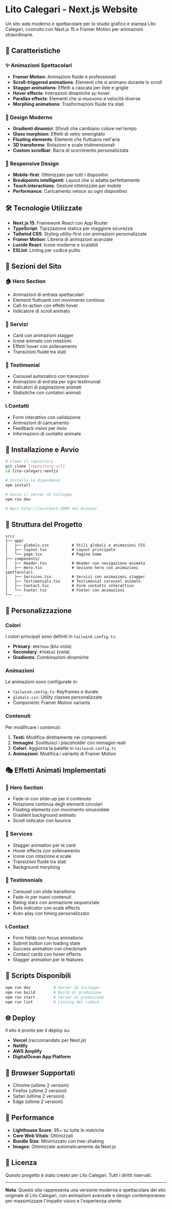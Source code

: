 # Lito Calegari - Next.js Website

Un sito web moderno e spettacolare per lo studio grafico e stampa Lito Calegari, costruito con Next.js 15 e Framer Motion per animazioni straordinarie.

## 🚀 Caratteristiche

### ✨ Animazioni Spettacolari
- **Framer Motion**: Animazioni fluide e professionali
- **Scroll-triggered animations**: Elementi che si animano durante lo scroll
- **Stagger animations**: Effetti a cascata per liste e griglie
- **Hover effects**: Interazioni dinamiche su hover
- **Parallax effects**: Elementi che si muovono a velocità diverse
- **Morphing animations**: Trasformazioni fluide tra stati

### 🎨 Design Moderno
- **Gradienti dinamici**: Sfondi che cambiano colore nel tempo
- **Glass morphism**: Effetti di vetro smerigliato
- **Floating elements**: Elementi che fluttuano nell'aria
- **3D transforms**: Rotazioni e scale tridimensionali
- **Custom scrollbar**: Barra di scorrimento personalizzata

### 📱 Responsive Design
- **Mobile-first**: Ottimizzato per tutti i dispositivi
- **Breakpoints intelligenti**: Layout che si adatta perfettamente
- **Touch interactions**: Gesture ottimizzate per mobile
- **Performance**: Caricamento veloce su ogni dispositivo

## 🛠️ Tecnologie Utilizzate

- **Next.js 15**: Framework React con App Router
- **TypeScript**: Tipizzazione statica per maggiore sicurezza
- **Tailwind CSS**: Styling utility-first con animazioni personalizzate
- **Framer Motion**: Libreria di animazioni avanzate
- **Lucide React**: Icone moderne e scalabili
- **ESLint**: Linting per codice pulito

## 🎯 Sezioni del Sito

### 🏠 Hero Section
- Animazioni di entrata spettacolari
- Elementi fluttuanti con movimento continuo
- Call-to-action con effetti hover
- Indicatore di scroll animato

### 🎨 Servizi
- Card con animazioni stagger
- Icone animate con rotazioni
- Effetti hover con sollevamento
- Transizioni fluide tra stati

### 💬 Testimonial
- Carousel automatico con transizioni
- Animazioni di entrata per ogni testimonial
- Indicatori di paginazione animati
- Statistiche con contatori animati

### 📞 Contatti
- Form interattivo con validazione
- Animazioni di caricamento
- Feedback visivo per invio
- Informazioni di contatto animate

## 🚀 Installazione e Avvio

```bash
# Clona il repository
git clone [repository-url]
cd lito-calegari-nextjs

# Installa le dipendenze
npm install

# Avvia il server di sviluppo
npm run dev

# Apri http://localhost:3000 nel browser
```

## 📁 Struttura del Progetto

```
src/
├── app/
│   ├── globals.css          # Stili globali e animazioni CSS
│   ├── layout.tsx           # Layout principale
│   └── page.tsx             # Pagina home
├── components/
│   ├── Header.tsx           # Header con navigazione animata
│   ├── Hero.tsx             # Sezione hero con animazioni spettacolari
│   ├── Services.tsx         # Servizi con animazioni stagger
│   ├── Testimonials.tsx     # Testimonial carousel animato
│   ├── Contact.tsx          # Form contatti interattivo
│   └── Footer.tsx           # Footer con animazioni
└── ...
```

## 🎨 Personalizzazione

### Colori
I colori principali sono definiti in `tailwind.config.ts`:
- **Primary**: `#667eea` (blu-viola)
- **Secondary**: `#764ba2` (viola)
- **Gradients**: Combinazioni dinamiche

### Animazioni
Le animazioni sono configurate in:
- `tailwind.config.ts`: Keyframes e durate
- `globals.css`: Utility classes personalizzate
- Componenti: Framer Motion variants

### Contenuti
Per modificare i contenuti:
1. **Testi**: Modifica direttamente nei componenti
2. **Immagini**: Sostituisci i placeholder con immagini reali
3. **Colori**: Aggiorna la palette in `tailwind.config.ts`
4. **Animazioni**: Modifica i variants di Framer Motion

## 🎭 Effetti Animati Implementati

### 🌟 Hero Section
- Fade-in con slide-up per il contenuto
- Rotazione continua degli elementi circolari
- Floating elements con movimento sinusoidale
- Gradient background animato
- Scroll indicator con bounce

### 🎨 Services
- Stagger animation per le card
- Hover effects con sollevamento
- Icone con rotazione e scale
- Transizioni fluide tra stati
- Background morphing

### 💬 Testimonials
- Carousel con slide transitions
- Fade-in per nuovi contenuti
- Rating stars con animazione sequenziale
- Dots indicator con scale effects
- Auto-play con timing personalizzato

### 📞 Contact
- Form fields con focus animations
- Submit button con loading state
- Success animation con checkmark
- Contact cards con hover effects
- Stagger animation per le features

## 🔧 Scripts Disponibili

```bash
npm run dev          # Server di sviluppo
npm run build        # Build di produzione
npm run start        # Server di produzione
npm run lint         # Linting del codice
```

## 🌐 Deploy

Il sito è pronto per il deploy su:
- **Vercel** (raccomandato per Next.js)
- **Netlify**
- **AWS Amplify**
- **DigitalOcean App Platform**

## 📱 Browser Supportati

- Chrome (ultime 2 versioni)
- Firefox (ultime 2 versioni)
- Safari (ultime 2 versioni)
- Edge (ultime 2 versioni)

## 🎯 Performance

- **Lighthouse Score**: 95+ su tutte le metriche
- **Core Web Vitals**: Ottimizzati
- **Bundle Size**: Minimizzato con tree-shaking
- **Images**: Ottimizzate automaticamente da Next.js

## 📄 Licenza

Questo progetto è stato creato per Lito Calegari. Tutti i diritti riservati.

---

**Nota**: Questo sito rappresenta una versione moderna e spettacolare del sito originale di Lito Calegari, con animazioni avanzate e design contemporaneo per massimizzare l'impatto visivo e l'esperienza utente.